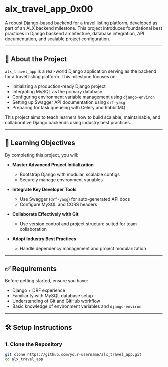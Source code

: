 # alx_travel_app_0x00

A robust Django-based backend for a travel listing platform, developed as part of an ALX backend milestone. This project introduces foundational best practices in Django backend architecture, database integration, API documentation, and scalable project configuration.

---

## 🚀 About the Project

`alx_travel_app` is a real-world Django application serving as the backend for a travel listing platform. This milestone focuses on:

- Initializing a production-ready Django project
- Integrating MySQL as the primary database
- Configuring environment variable management using `django-environ`
- Setting up Swagger API documentation using `drf-yasg`
- Preparing for task queueing with Celery and RabbitMQ

This project aims to teach learners how to build scalable, maintainable, and collaborative Django backends using industry best practices.

---

## 🎯 Learning Objectives

By completing this project, you will:

- **Master Advanced Project Initialization**
  - Bootstrap Django with modular, scalable configs
  - Securely manage environment variables

- **Integrate Key Developer Tools**
  - Use Swagger (`drf-yasg`) for auto-generated API docs
  - Configure MySQL and CORS headers

- **Collaborate Effectively with Git**
  - Use version control and project structure suited for team collaboration

- **Adopt Industry Best Practices**
  - Handle dependency management and project modularization

---

## ✅ Requirements

Before getting started, ensure you have:

- Django + DRF experience
- Familiarity with MySQL database setup
- Understanding of Git and GitHub workflow
- Basic knowledge of environment variables and `django-environ`

---

## 🛠️ Setup Instructions

### 1. Clone the Repository

```bash
git clone https://github.com/your-username/alx_travel_app.git
cd alx_travel_app
